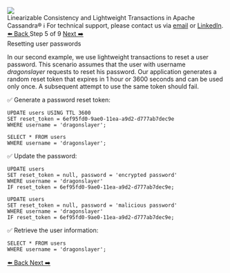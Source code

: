<!-- TOP -->
<div class="top">
  <img src="https://datastax-academy.github.io/katapod-shared-assets/images/ds-academy-logo.svg" />
  <div class="scenario-title-section">
    <span class="scenario-title">Linearizable Consistency and Lightweight Transactions in Apache Cassandra®</span>
    <span class="scenario-subtitle">ℹ️ For technical support, please contact us via <a href="mailto:aleksandr.volochnev@datastax.com">email</a> or <a href="https://dtsx.io/aleks">LinkedIn</a>.</span>
  </div>
</div>

<!-- NAVIGATION -->
<div id="navigation-top" class="navigation-top">
 <a href='command:katapod.loadPage?[{"step":"step4-astra"}]'
   class="btn btn-dark navigation-top-left">⬅️ Back
 </a>
<span class="step-count"> Step 5 of 9</span>
 <a href='command:katapod.loadPage?[{"step":"step6-astra"}]'
    class="btn btn-dark navigation-top-right">Next ➡️
  </a>
</div>

<!-- CONTENT -->

<div class="step-title">Resetting user passwords</div>

In our second example, we use lightweight transactions to reset a user password. This scenario 
assumes that the user with username *dragonslayer* requests to reset his password. Our application generates 
a random reset token that expires in 1 hour or 3600 seconds and can be used only once. A subsequent attempt to use 
the same token should fail.  

✅ Generate a password reset token: 
```
UPDATE users USING TTL 3600
SET reset_token = 6ef95fd0-9ae0-11ea-a9d2-d777ab7dec9e 
WHERE username = 'dragonslayer';

SELECT * FROM users
WHERE username = 'dragonslayer';
```

✅ Update the password: 
```
UPDATE users 
SET reset_token = null, password = 'encrypted password'
WHERE username = 'dragonslayer'
IF reset_token = 6ef95fd0-9ae0-11ea-a9d2-d777ab7dec9e;

UPDATE users 
SET reset_token = null, password = 'malicious password'
WHERE username = 'dragonslayer'
IF reset_token = 6ef95fd0-9ae0-11ea-a9d2-d777ab7dec9e;
```

✅ Retrieve the user information:
```
SELECT * FROM users
WHERE username = 'dragonslayer';
```

<!-- NAVIGATION -->
<div id="navigation-bottom" class="navigation-bottom">
 <a href='command:katapod.loadPage?[{"step":"step4-astra"}]'
   class="btn btn-dark navigation-bottom-left">⬅️ Back
 </a>
 <a href='command:katapod.loadPage?[{"step":"step6-astra"}]'
    class="btn btn-dark navigation-bottom-right">Next ➡️
  </a>
</div>


